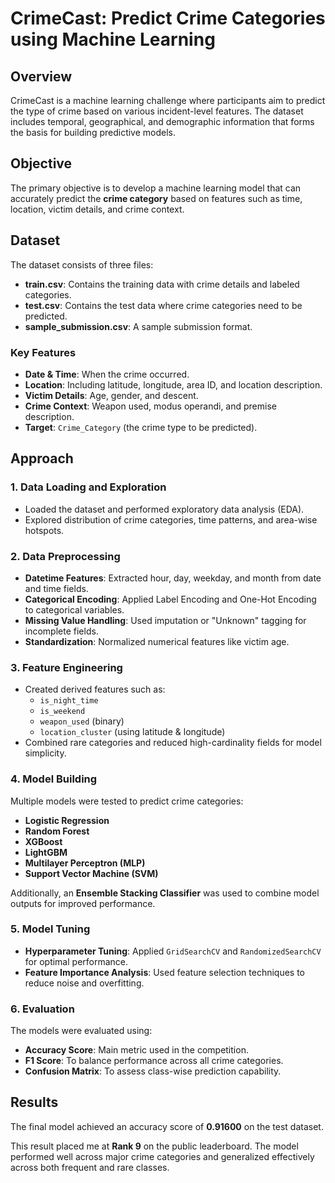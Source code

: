 # CrimeCast: Predict Crime Categories using Machine Learning

## Overview

CrimeCast is a machine learning challenge where participants aim to predict the type of crime based on various incident-level features. The dataset includes temporal, geographical, and demographic information that forms the basis for building predictive models.

## Objective

The primary objective is to develop a machine learning model that can accurately predict the **crime category** based on features such as time, location, victim details, and crime context.

## Dataset

The dataset consists of three files:
- **train.csv**: Contains the training data with crime details and labeled categories.
- **test.csv**: Contains the test data where crime categories need to be predicted.
- **sample_submission.csv**: A sample submission format.

### Key Features
- **Date & Time**: When the crime occurred.
- **Location**: Including latitude, longitude, area ID, and location description.
- **Victim Details**: Age, gender, and descent.
- **Crime Context**: Weapon used, modus operandi, and premise description.
- **Target**: `Crime_Category` (the crime type to be predicted).

## Approach

### 1. Data Loading and Exploration
   - Loaded the dataset and performed exploratory data analysis (EDA).
   - Explored distribution of crime categories, time patterns, and area-wise hotspots.

### 2. Data Preprocessing
   - **Datetime Features**: Extracted hour, day, weekday, and month from date and time fields.
   - **Categorical Encoding**: Applied Label Encoding and One-Hot Encoding to categorical variables.
   - **Missing Value Handling**: Used imputation or "Unknown" tagging for incomplete fields.
   - **Standardization**: Normalized numerical features like victim age.

### 3. Feature Engineering
   - Created derived features such as:
     - `is_night_time`
     - `is_weekend`
     - `weapon_used` (binary)
     - `location_cluster` (using latitude & longitude)
   - Combined rare categories and reduced high-cardinality fields for model simplicity.

### 4. Model Building
   Multiple models were tested to predict crime categories:
   - **Logistic Regression**
   - **Random Forest**
   - **XGBoost**
   - **LightGBM**
   - **Multilayer Perceptron (MLP)**
   - **Support Vector Machine (SVM)**

   Additionally, an **Ensemble Stacking Classifier** was used to combine model outputs for improved performance.

### 5. Model Tuning
   - **Hyperparameter Tuning**: Applied `GridSearchCV` and `RandomizedSearchCV` for optimal performance.
   - **Feature Importance Analysis**: Used feature selection techniques to reduce noise and overfitting.

### 6. Evaluation
   The models were evaluated using:
   - **Accuracy Score**: Main metric used in the competition.
   - **F1 Score**: To balance performance across all crime categories.
   - **Confusion Matrix**: To assess class-wise prediction capability.

## Results

The final model achieved an accuracy score of **0.91600** on the test dataset.

This result placed me at **Rank 9** on the public leaderboard. The model performed well across major crime categories and generalized effectively across both frequent and rare classes.
